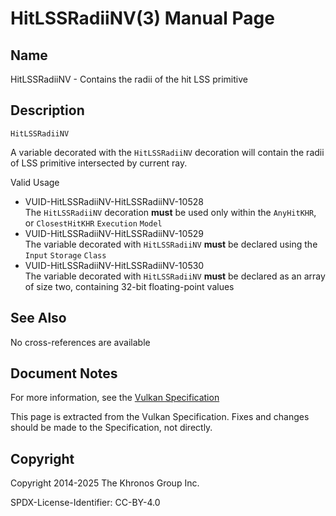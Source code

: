 # HitLSSRadiiNV(3) Manual Page

## Name

HitLSSRadiiNV - Contains the radii of the hit LSS primitive



## [](#_description)Description

`HitLSSRadiiNV`

A variable decorated with the `HitLSSRadiiNV` decoration will contain the radii of LSS primitive intersected by current ray.

Valid Usage

- [](#VUID-HitLSSRadiiNV-HitLSSRadiiNV-10528)VUID-HitLSSRadiiNV-HitLSSRadiiNV-10528  
  The `HitLSSRadiiNV` decoration **must** be used only within the `AnyHitKHR`, or `ClosestHitKHR` `Execution` `Model`
- [](#VUID-HitLSSRadiiNV-HitLSSRadiiNV-10529)VUID-HitLSSRadiiNV-HitLSSRadiiNV-10529  
  The variable decorated with `HitLSSRadiiNV` **must** be declared using the `Input` `Storage` `Class`
- [](#VUID-HitLSSRadiiNV-HitLSSRadiiNV-10530)VUID-HitLSSRadiiNV-HitLSSRadiiNV-10530  
  The variable decorated with `HitLSSRadiiNV` **must** be declared as an array of size two, containing 32-bit floating-point values

## [](#_see_also)See Also

No cross-references are available

## [](#_document_notes)Document Notes

For more information, see the [Vulkan Specification](https://registry.khronos.org/vulkan/specs/latest/html/vkspec.html#HitLSSRadiiNV)

This page is extracted from the Vulkan Specification. Fixes and changes should be made to the Specification, not directly.

## [](#_copyright)Copyright

Copyright 2014-2025 The Khronos Group Inc.

SPDX-License-Identifier: CC-BY-4.0